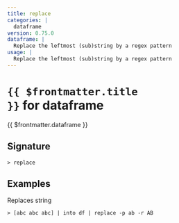 ```yaml
---
title: replace
categories: |
  dataframe
version: 0.75.0
dataframe: |
  Replace the leftmost (sub)string by a regex pattern
usage: |
  Replace the leftmost (sub)string by a regex pattern
---
```


# <code>{{ $frontmatter.title }}</code> for dataframe

<div class='command-title'>{{ $frontmatter.dataframe }}</div>

## Signature

```> replace ```

## Examples

Replaces string
```shell
> [abc abc abc] | into df | replace -p ab -r AB
```

